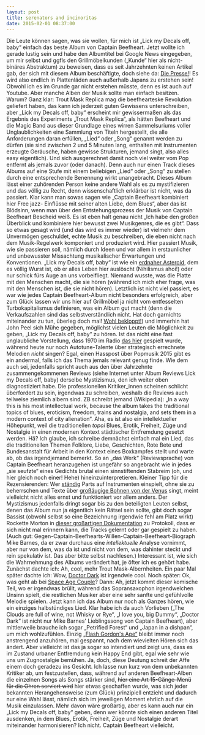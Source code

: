 ```yaml
---
layout: post
title: serenators and incinoritas
date: 2015-02-01 08:37:00
---
```


Die Leute können sagen, was sie wollen, für mich ist „Lick my Decals off, baby“ einfach das beste Album von Captain Beefheart. Jetzt wollte ich gerade lustig sein und habe den Albumtitel bei Google News eingegeben, um mir selbst und ggfls den Grillmöbelkunden („Kunde“ hier als nicht-binäres Abstraktum) zu beweisen, dass es seit Jahrzehnten keinen Artikel gab, der sich mit diesem Album beschäftigte, doch siehe da: [Die Presse!](http://diepresse.com/home/kultur/popco/4633025/Captain-Beefheart_Der-Schonberg-des-Pop)! Es wird also endlich in Plattenläden auch außerhalb Japans zu erstehen sein! Obwohl ich es im Grunde gar nicht erstehen müsste, denn es ist auch auf Youtube. Aber manche Alben der Musik sollte man einfach besitzen. Warum? Ganz klar: Trout Mask Replica mag die beefhearteske Revolution geliefert haben, das kann ich jederzeit guten Gewissens unterschreiben, aber „Lick my Decals off, baby“ erscheint mir gewissermaßen als das Ergebnis des Experiments „Trout Mask Replica“, als hätten Beefheart und die Magic Band aus dieser Grundlage eines wirren Sammelsuriums voller Unglaublichkeiten eine Sammlung von Titeln hergestellt, die alle Anforderungen daran erfüllen, „Lied“ oder „Song“ genannt werden zu dürfen (sie sind zwischen 2 und 5 Minuten lang, enthalten mit Instrumenten erzeugte Geräusche, haben gewisse Strukturen, jemand singt, also alles easy eigentlich). Und sich ausgerechnet damit noch viel weiter vom Pop entfernt als jemals zuvor (oder danach). Denn auch nur einen Track dieses Albums auf eine Stufe mit einem beliebigen „Lied“ oder „Song“ zu stellen durch eine entsprechende Benennung wirkt unangebracht. Dieses Album lässt einer zuhörenden Person keine andere Wahl als es zu mystifizieren und das völlig zu Recht, denn wissenschaftlich erklärbar ist nicht, was da passiert. Klar kann man sowas sagen wie „Captain Beefheart kombiniert hier Free jazz- Einflüsse mit seiner alten Liebe, dem Blues“, aber das ist Blödsinn, wenn man über den Entstehungsprozess der Musik von Captain Beefheart Bescheid weiß. Es ist eben halt genau nicht „Ich habe den großen Überblick und kombiniere hier bewusst zwei Musikgenres, die es gibt“. Dass so etwas gesagt wird (und das wird es immer wieder) ist vielmehr dem Unvermögen geschuldet, echte Musik zu beschreiben, die eben nicht nach dem Musik-Regelwerk komponiert und produziert wird. Hier passiert Musik, wie sie passieren soll, nämlich durch Ideen und vor allem in erstaunlicher und unbewusster Missachtung musikalischer Erwartungen und Konventionen. „Lick my Decals off, baby“ ist wie ein [erdnaher Asteroid](http://de.wikipedia.org/wiki/Erdnaher_Asteroid), dem es völlig Wurst ist, ob er alles Leben hier auslöscht (Nihilismus ahoi!) oder nur schick fürs Auge an uns vorbeifliegt. Niemand wusste, was die Platte mit den Menschen macht, die sie hören (während ich mich eher frage, was mit den Menschen ist, die sie nicht hören). Letztlich ist nicht viel passiert, es war wie jedes Captain Beefheart-Album nicht besonders erfolgreich, aber zum Glück lassen wir uns hier auf Grillmöbel ja nicht vom entfesselten Turbokapitalismus definieren, was ein Album gut macht (denn die Verkaufszahlen sind das selbstverständlich nicht. Hat doch garnichts miteinander zu tun, überleg doch mal! [Wohl bekloppt!](https://www.youtube.com/watch?v=tS8jCEnkO0E)) und immerhin hat John Peel sich Mühe gegeben, möglichst vielen Leuten die Möglichkeit zu geben,  „Lick my Decals off, baby“ zu hören. Ist das nicht eine fast unglaubliche Vorstellung, dass 1970 im Radio [das hier](https://www.youtube.com/watch?v=lZvAkh4hsSY) gespielt wurde, während heute nur noch Autotune-Talente über strategisch errechnete Melodien *nicht* singen? Egal, einen Hasspost über Popmusik 2015 gibt es ein andermal, falls ich das Thema jemals relevant genug finde. Wie dem auch sei, jedenfalls spricht auch aus den über Jahrzehnte zusammengekommenen Reviews (siehe Internet unter Album Reviews Lick my Decals off, baby) derselbe Mystizismus, den ich weiter oben diagnostiziert habe. Die professionellen Kritiker\_innen scheinen schlicht überfordert zu sein, irgendwas zu schreiben, weshalb die Reviews auch teilweise ziemlich albern sind. ZB schreibt jemand (Wikipedia): „In a way this is his most intellectual work, because the album takes the traditional topics of blues, eroticism, freedom, trains and nostalgia, and sets them in a modern context of city alienation“. Aha, es ist also ein intellektueller Höhepunkt, weil die traditionellen *topoi* Blues, Erotik, Freiheit, Züge und Nostalgie in einen modernen Kontext städtischer Entfremdung gesetzt werden. Hä? Ich glaube, ich schreibe demnächst einfach mal ein Lied, das die traditionellen Themen Folklore, Liebe, Geschichten, Rote Bete und Bundesanstalt für Arbeit in den Kontext eines Boxkampfes stellt und warte ab, ob das irgendjemand bemerkt. So an „das Werk“ (Reviewsprache) von Captain Beefheart heranzugehen ist ungefähr so angebracht wie in jedes „sie seufzte“ eines Gedichts brutal einen sinnstiftenden Stabreim (oh, und hier gleich noch einer! Hehe) hineinzuinterpretieren. Kleiner Tipp für die Rezensierenden: Wer [ständig](https://www.youtube.com/watch?v=XUi3NQ4s93E) Parts auf Instrumenten einspielt, ohne sie zu beherrschen und Texte über [großäugige Bohnen von der Venus](http://www.staff.uni-giessen.de/~g51092/Beefheart-Lyrics/BeefLyrics8.html) singt, meint vielleicht nicht alles ernst und funktioniert vor allem anders. Der Mystizismus jedenfalls dringt sogar bis zu den beteiligten Leuten selbst, denen das Album nun ja eigentlich kein Rätsel sein sollte, gibt doch sogar Bassist (obwohl selbst so eine Bezeichnung irgendwie fehl am Platz wirkt) Rockette Morton in [dieser großartigen Dokumentation](https://www.youtube.com/watch?v=FBbf92Eq23Y&list=PLYeXNGlbwf4epFS2l1mZXc_4ldUlgKUV8&index=6) zu Protokoll, dass er sich nicht mal erinnern kann, die Tracks gelernt oder gar gespielt zu haben. (Auch gut: Gegen-Captain-Beefhearts-Willen-Captain-Beefheart-Biograph Mike Barnes, da er zwar durchaus eine *intellektuelle* Analyse vornimmt, aber nur von dem, was da ist und nicht von dem, was dahinter steckt und rein spekulativ ist. Das aber bitte selbst nachlesen.) Interessant ist, wie sich die Wahrnehmung des Albums verändert hat, je öfter ich es gehört habe. Zunächst dachte ich: Ah, cool, mehr Trout Mask-Albernheiten. Ein paar Mal später dachte ich: Wow, [Doctor Dark](https://www.youtube.com/watch?v=v1-3SmIQM2s) ist irgendwie cool. Noch später: Ok, was geht ab bei [Space Age Couple](https://www.youtube.com/watch?v=WSE5qKEdD1A)? Dann: Ah, jetzt kommt dieser komische Teil, wo er irgendwas brüllt, während das Sopransaxophon irgendwelchen Unsinn spielt, die restlichen Musiker aber eine sehr sanfte und gefühlvolle Melodie spielen. Jetzt kann ich das Album nur noch als Ganzes hören, wie ein einziges halbstündiges Lied. Klar habe ich da auch Vorlieben („The Clouds are full of wine, not Whisky or Rye“, „I love you, big Dummy“, „Doctor Dark“ ist nicht nur Mike Barnes' Lieblingssong von Captain Beefheart), aber mittlerweile brauche ich sogar „Petrified Forest“ und „Japan in a dishpan“, um mich wohlzufühlen. Einzig [„Flash Gordon's Ape“](https://www.youtube.com/watch?v=_VOAogOpbQE) bleibt immer noch anstrengend anzuhören, mal gespannt, nach dem wievielten Hören sich das ändert. Aber vielleicht ist das ja sogar so intendiert und zeigt uns, dass es im Zustand urbaner Entfremdung kein Happy End gibt, egal wie sehr wie uns um Zugnostalgie bemühen. Ja, doch, diese Deutung schreit der Affe einem doch geradezu ins Gesicht. Ich lasse nun kurz von dem unbekannten Kritiker ab, um festzustellen, dass, während auf anderen Beefheart-Alben die einzelnen Songs als Songs stärker sind, <del>hier eine Art 15-Gänge-Menü für die Ohren serviert wird</del> hier etwas geschaffen wurde, was sich jeder bekannten Herangehensweise (zum Glück) prinzipiell entzieht und dadurch nur eine Wahl lässt, nämlich sich im jeweiligen Moment ehrlich auf die Musik einzulassen. Mehr davon wäre großartig, aber es kann auch nur ein „Lick my Decals off, baby“ geben, denn wer könnte sich einen anderen Titel ausdenken, in dem Blues, Erotik, Freiheit, Züge und Nostalgie derart miteinander harmonisieren? Ich nicht. Captain Beefheart vielleicht.
